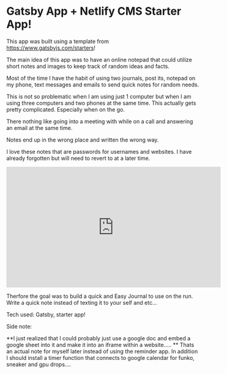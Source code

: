 # Gatsby App + Netlify CMS Starter App! 

This app was built using a template from https://www.gatsbyjs.com/starters!

The main idea of this app was to have an online notepad that could utilize short notes and images to keep track of random ideas and facts. 

Most of the time I have the habit of using two journals, post its, notepad on my phone, text messages and emails to send quick notes for random needs.

This is not so problematic when I am using just 1 computer but when I am using three computers and two phones at the same time. This actually gets pretty complicated. Especially when on the go.

There nothing like going into a meeting with while on a call and answering an email at the same time.

Notes end up in the wrong place and written the wrong way. 

I love these notes that are passwords for usernames and websites. I have already forgotten but will need to revert to at a later time. 

<iframe width="560" height="315" src="https://www.youtube.com/embed/E33Z7-gY_js?start=37" title="YouTube video player" frameborder="0" allow="accelerometer; autoplay; clipboard-write; encrypted-media; gyroscope; picture-in-picture" allowfullscreen></iframe>


Therfore the goal was to build a quick and Easy Journal to use on the run. Write a quick note instead of texting it to your self and etc...

Tech used: Gatsby, starter app!



Side note:

**I just realized that I could probably just use a google doc and embed a google sheet into it and make it into an iframe within a website.....
**
Thats an actual note for myself later instead of using the reminder app. In addition I should install a timer function that connects to google calendar for funko, sneaker and gpu drops....
